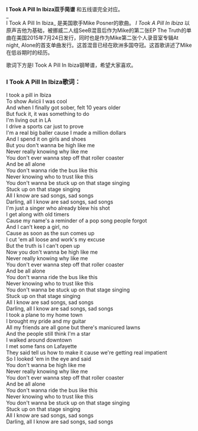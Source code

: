 

**I Took A Pill In Ibiza双手简谱** 和五线谱完全对应。  
_  
I Took A Pill In Ibiza_ 是美国歌手Mike Posner的歌曲。 _I Took A Pill In Ibiza_
以原声吉他为基础，被挪威二人组SeeB混音后作为Mike的第二张EP The
Truth的单曲在美国2015年7月24日发行，同时也是作为Mike第二张个人录音室专辑At night,
Alone的首支单曲发行。这首混音已经在欧洲多国夺冠。这首歌讲述了Mike在低谷期时的经历。  
  
歌词下方是I Took A Pill In Ibiza钢琴谱，希望大家喜欢。

### I Took A Pill In Ibiza歌词：

I took a pill in Ibiza  
To show Avicii I was cool  
And when I finally got sober, felt 10 years older  
But fuck it, it was something to do  
I'm living out in LA  
I drive a sports car just to prove  
I'm a real big baller cause I made a million dollars  
And I spend it on girls and shoes  
But you don't wanna be high like me  
Never really knowing why like me  
You don't ever wanna step off that roller coaster  
And be all alone  
You don't wanna ride the bus like this  
Never knowing who to trust like this  
You don't wanna be stuck up on that stage singing  
Stuck up on that stage singing  
All I know are sad songs, sad songs  
Darling, all I know are sad songs, sad songs  
I'm just a singer who already blew his shot  
I get along with old timers  
Cause my name's a reminder of a pop song people forgot  
And I can't keep a girl, no  
Cause as soon as the sun comes up  
I cut 'em all loose and work's my excuse  
But the truth is I can't open up  
Now you don't wanna be high like me  
Never really knowing why like me  
You don't ever wanna step off that roller coaster  
And be all alone  
You don't wanna ride the bus like this  
Never knowing who to trust like this  
You don't wanna be stuck up on that stage singing  
Stuck up on that stage singing  
All I know are sad songs, sad songs  
Darling, all I know are sad songs, sad songs  
I took a plane to my home town  
I brought my pride and my guitar  
All my friends are all gone but there's manicured lawns  
And the people still think I'm a star  
I walked around downtown  
I met some fans on Lafayette  
They said tell us how to make it cause we're getting real impatient  
So I looked 'em in the eye and said  
You don't wanna be high like me  
Never really knowing why like me  
You don't ever wanna step off that roller coaster  
And be all alone  
You don't wanna ride the bus like this  
Never knowing who to trust like this  
You don't wanna be stuck up on that stage singing  
Stuck up on that stage singing  
All I know are sad songs, sad songs  
Darling, all I know are sad songs, sad songs  

